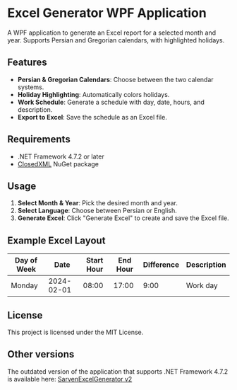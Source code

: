 ﻿# Excel Generator WPF Application

A WPF application to generate an Excel report for a selected month and year. Supports Persian and Gregorian calendars, with highlighted holidays.

## Features
- **Persian & Gregorian Calendars**: Choose between the two calendar systems.
- **Holiday Highlighting**: Automatically colors holidays.
- **Work Schedule**: Generate a schedule with day, date, hours, and description.
- **Export to Excel**: Save the schedule as an Excel file.

## Requirements
- .NET Framework 4.7.2 or later
- [ClosedXML](https://github.com/ClosedXML/ClosedXML) NuGet package

## Usage

1. **Select Month & Year**: Pick the desired month and year.
2. **Select Language**: Choose between Persian or English.
3. **Generate Excel**: Click "Generate Excel" to create and save the Excel file.

## Example Excel Layout

| Day of Week | Date       | Start Hour | End Hour | Difference | Description |
|-------------|------------|------------|----------|------------|-------------|
| Monday      | 2024-02-01 | 08:00      | 17:00    | 9:00       | Work day    |

## License
This project is licensed under the MIT License.

## Other versions
The outdated version of the application that supports .NET Framework 4.7.2 is available here:
[SarvenExcelGenerator v2](https://github.com/amin-norollah/sarvenExcelGenerator2)